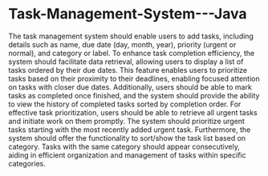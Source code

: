 # Task-Management-System---Java
The task management system should enable users to add tasks, including details such as
name, due date (day, month, year), priority (urgent or normal), and category or label.
To enhance task completion efficiency, the system should facilitate data retrieval, allowing users to display a
list of tasks ordered by their due dates. This feature enables users to prioritize tasks based on their proximity
to their deadlines, enabling focused attention on tasks with closer due dates.
Additionally, users should be able to mark tasks as completed once finished, and the system should provide
the ability to view the history of completed tasks sorted by completion order.
For effective task prioritization, users should be able to retrieve all urgent tasks and initiate work on them
promptly. The system should prioritize urgent tasks starting with the most recently added urgent task.
Furthermore, the system should offer the functionality to sort/show the task list based on category. Tasks
with the same category should appear consecutively, aiding in efficient organization and management of
tasks within specific categories.
